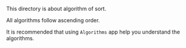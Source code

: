 This directory is about algorithm of sort.

All algorithms follow ascending order.

It is recommended that using `Algorithms` app help you understand the algorithms. 